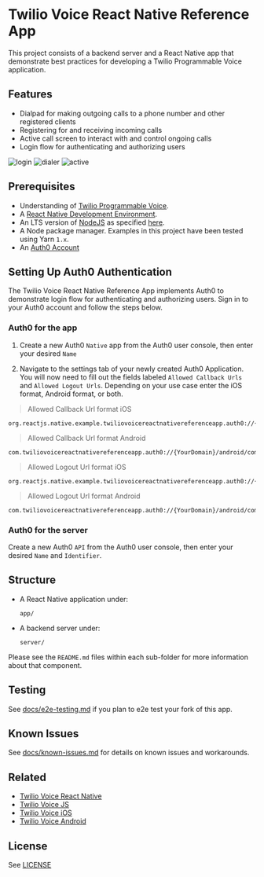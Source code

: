 # Twilio Voice React Native Reference App

This project consists of a backend server and a React Native app that demonstrate best practices for developing a Twilio Programmable Voice application.

## Features

* Dialpad for making outgoing calls to a phone number and other registered clients
* Registering for and receiving incoming calls
* Active call screen to interact with and control ongoing calls
* Login flow for authenticating and authorizing users

![login](https://user-images.githubusercontent.com/35968892/227046749-f2d3cc70-cfee-44c6-ae22-9e7a1c71c9fb.png)
![dialer](https://user-images.githubusercontent.com/35968892/227047077-b58f33b3-067a-4765-a645-75e1562f6607.png)
![active](https://user-images.githubusercontent.com/35968892/227046999-598f765f-3496-4e0d-83de-c7995bd616ce.png)

## Prerequisites

* Understanding of [Twilio Programmable Voice](https://www.twilio.com/docs/voice/sdks).
* A [React Native Development Environment](https://reactnative.dev/docs/0.72/environment-setup).
* An LTS version of [NodeJS](https://nodejs.org/en/) as specified [here](app/.node-version).
* A Node package manager. Examples in this project have been tested using Yarn `1.x`.
* An [Auth0 Account](https://auth0.com/signup?place=header&type=button&text=sign%20up)

## Setting Up Auth0 Authentication

The Twilio Voice React Native Reference App implements Auth0 to demonstrate login flow for authenticating and authorizing users. Sign in to your Auth0 account and follow the steps below.

### Auth0 for the app

1. Create a new Auth0 `Native` app from the Auth0 user console, then enter your desired `Name`

2. Navigate to the settings tab of your newly created Auth0 Application. You will now need to fill out the fields labeled `Allowed Callback Urls` and `Allowed Logout Urls`. Depending on your use case enter the iOS format, Android format, or both.

> Allowed Callback Url format iOS

```
org.reactjs.native.example.twiliovoicereactnativereferenceapp.auth0://{YourDomain}/ios/org.reactjs.native.example.twiliovoicereactnativereferenceapp/callback
```

> Allowed Callback Url format Android

```
com.twiliovoicereactnativereferenceapp.auth0://{YourDomain}/android/com.twiliovoicereactnativereferenceapp/callback
```

> Allowed Logout Url format iOS

```
org.reactjs.native.example.twiliovoicereactnativereferenceapp.auth0://{YourDomain}/ios/org.reactjs.native.example.twiliovoicereactnativereferenceapp/callback
```

> Allowed Logout Url format Android

```
com.twiliovoicereactnativereferenceapp.auth0://{YourDomain}/android/com.twiliovoicereactnativereferenceapp/callback
```

### Auth0 for the server

Create a new Auth0 `API` from the Auth0 user console, then enter your desired `Name` and `Identifier`.

## Structure

* A React Native application under:
  ```
  app/
  ```

* A backend server under:
  ```
  server/
  ```

Please see the `README.md` files within each sub-folder for more information about that component.

## Testing

See [docs/e2e-testing.md](./docs/e2e-testing.md) if you plan to e2e test your fork of this app.

## Known Issues

See [docs/known-issues.md](./docs/known-issues.md) for details on known issues and workarounds.

## Related

* [Twilio Voice React Native](https://github.com/twilio/twilio-voice-react-native)
* [Twilio Voice JS](https://github.com/twilio/twilio-voice.js)
* [Twilio Voice iOS](https://github.com/twilio/voice-quickstart-ios)
* [Twilio Voice Android](https://github.com/twilio/voice-quickstart-android)

## License

See [LICENSE](LICENSE)
